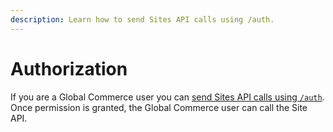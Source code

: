 ```yaml
---
description: Learn how to send Sites API calls using /auth.
---
```


# Authorization

If you are a Global Commerce user you can [send Sites API calls using `/auth`](../../resources/API-structure.md#sending-api-calls-using-auth). Once permission is granted, the Global Commerce user can call the Site API.&#x20;
